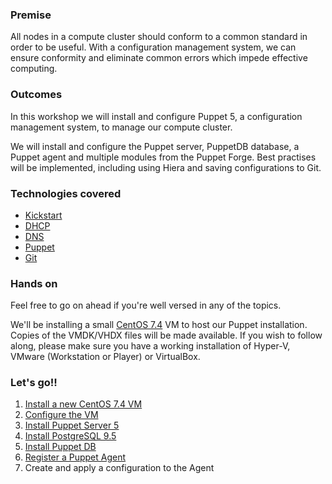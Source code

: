 ### Premise

All nodes in a compute cluster should conform to a common standard in order to be useful. With a configuration management system, we can ensure conformity and eliminate common errors which impede effective computing.

### Outcomes

In this workshop we will install and configure Puppet 5, a configuration management system, to manage our compute cluster.

We will install and configure the Puppet server, PuppetDB database, a Puppet agent and multiple modules from the Puppet Forge. Best practises will be implemented, including using Hiera and saving configurations to Git.

### Technologies covered

- [Kickstart](kickstart.md)
- [DHCP](dhcp.md)
- [DNS](dns.md)
- [Puppet](puppet.md)
- [Git](git.md)

### Hands on

Feel free to go on ahead if you're well versed in any of the topics.

We'll be installing a small [CentOS 7.4](http://centos.mirror.ac.za/7.4.1708/) VM to host our Puppet installation. Copies of the VMDK/VHDX files will be made available. If you wish to follow along, please make sure you have a working installation of Hyper-V, VMware (Workstation or Player) or VirtualBox.

### Let's go!!

1. [Install a new CentOS 7.4 VM](install-vm.md)
1. [Configure the VM](configure-vm.md)
1. [Install Puppet Server 5](install-puppet-server.md)
1. [Install PostgreSQL 9.5](install-postgresql.md)
1. [Install Puppet DB](install-puppet-db.md)
1. [Register a Puppet Agent](install-puppet-agent.md)
1. Create and apply a configuration to the Agent
